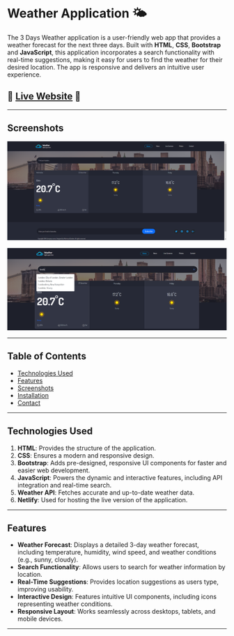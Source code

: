 # Weather Application 🌤️

The 3 Days Weather application is a user-friendly web app that provides a weather forecast for the next three days. Built with **HTML**, **CSS**, **Bootstrap** and **JavaScript**, this application incorporates a search functionality with real-time suggestions, making it easy for users to find the weather for their desired location. The app is responsive and delivers an intuitive user experience.

## 🌟 [Live Website](https://3days-weather.netlify.app/) 🌟

---

## Screenshots

![Home Page](screenshoots/home-page.png)

![Search Suggestions](screenshoots/search-sugesstions.png)

---

## Table of Contents

- [Technologies Used](#technologies-used)
- [Features](#features)
- [Screenshots](#screenshots)
- [Installation](#installation)
- [Contact](#contact)

---

## Technologies Used

1. **HTML**: Provides the structure of the application.
2. **CSS**: Ensures a modern and responsive design.
3. **Bootstrap**: Adds pre-designed, responsive UI components for faster and easier web development.
4. **JavaScript**: Powers the dynamic and interactive features, including API integration and real-time search.
5. **Weather API**: Fetches accurate and up-to-date weather data.
6. **Netlify**: Used for hosting the live version of the application.

---

## Features

- **Weather Forecast**: Displays a detailed 3-day weather forecast, including temperature, humidity, wind speed, and weather conditions (e.g., sunny, cloudy).
- **Search Functionality**: Allows users to search for weather information by location.
- **Real-Time Suggestions**: Provides location suggestions as users type, improving usability.
- **Interactive Design**: Features intuitive UI components, including icons representing weather conditions.
- **Responsive Layout**: Works seamlessly across desktops, tablets, and mobile devices.

---


